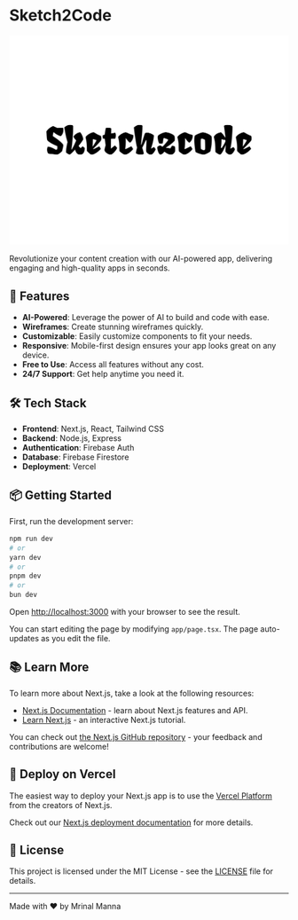 # Sketch2Code

![Logo](./public/logo.svg)

Revolutionize your content creation with our AI-powered app, delivering engaging and high-quality apps in seconds.

## 🚀 Features

- **AI-Powered**: Leverage the power of AI to build and code with ease.
- **Wireframes**: Create stunning wireframes quickly.
- **Customizable**: Easily customize components to fit your needs.
- **Responsive**: Mobile-first design ensures your app looks great on any device.
- **Free to Use**: Access all features without any cost.
- **24/7 Support**: Get help anytime you need it.

## 🛠 Tech Stack

- **Frontend**: Next.js, React, Tailwind CSS
- **Backend**: Node.js, Express
- **Authentication**: Firebase Auth
- **Database**: Firebase Firestore
- **Deployment**: Vercel

## 📦 Getting Started

First, run the development server:

```bash
npm run dev
# or
yarn dev
# or
pnpm dev
# or
bun dev
```

Open [http://localhost:3000](http://localhost:3000) with your browser to see the result.

You can start editing the page by modifying `app/page.tsx`. The page auto-updates as you edit the file.

## 📚 Learn More

To learn more about Next.js, take a look at the following resources:

- [Next.js Documentation](https://nextjs.org/docs) - learn about Next.js features and API.
- [Learn Next.js](https://nextjs.org/learn) - an interactive Next.js tutorial.

You can check out [the Next.js GitHub repository](https://github.com/vercel/next.js) - your feedback and contributions are welcome!

## 🚀 Deploy on Vercel

The easiest way to deploy your Next.js app is to use the [Vercel Platform](https://vercel.com/new?utm_medium=default-template&filter=next.js&utm_source=create-next-app&utm_campaign=create-next-app-readme) from the creators of Next.js.

Check out our [Next.js deployment documentation](https://nextjs.org/docs/app/building-your-application/deploying) for more details.

## 📄 License

This project is licensed under the MIT License - see the [LICENSE](LICENSE) file for details.

---
Made with ❤️ by Mrinal Manna
